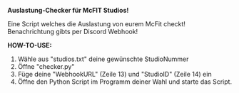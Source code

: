 **Auslastung-Checker für McFIT Studios!**

Eine Script welches die Auslastung von eurem McFit checkt! Benachrichtung gibts per Discord Webhook!


**HOW-TO-USE:**
1. Wähle aus "studios.txt" deine gewünschte StudioNummer
2. Öffne "checker.py"
3. Füge deine "WebhookURL" (Zeile 13) und "StudioID" (Zeile 14) ein
4. Öffne den Python Script im Programm deiner Wahl und starte das Script.
